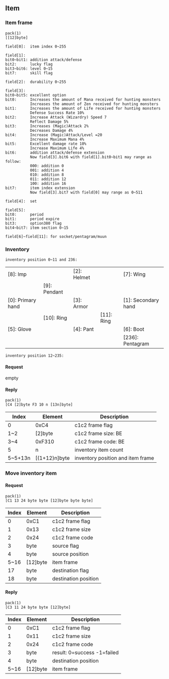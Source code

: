## Item

### Item frame

```
pack(1)
[[12]byte]
```

```
field[0]:  item index 0~255

field[1]:
bit0~bit1: addition attack/defense
bit2:      lucky flag
bit3~bit6: level 0~15
bit7:      skill flag

field[2]:  durability 0~255

field[3]:
bit0~bit5: excellent option
bit0:      Increases the amount of Mana received for hunting monsters
           Increases the amount of Zen received for hunting monsters
bit1:      Increases the amount of Life received for hunting monsters
           Defense Success Rate 10%
bit2:      Increase Attack (Wizardry) Speed 7
           Reflect Damage 5%
bit3:      Increases (Magic)Attack 2%
           Decreases Damage 4%
bit4:      Increase (Magic)Attack/Level =20
           Increase Maximum Mana 4%
bit5:      Excellent damage rate 10%
           Increase Maximum Life 4%
bit6:      addition attack/defense extension
           Now field[3].bit6 with field[1].bit0~bit1 may range as follow:
           000: addition 0
           001: addition 4
           010: addition 8
           011: addition 12
           100: addition 16
bit7:      item index extension
           Now field[3].bit7 with field[0] may range as 0~511

field[4]:  set

field[5]:
bit0:      period
bit1:      period expire
bit3:      option380 flag
bit4~bit7: item section 0~15

field[6]~field[11]: for socket/pentagram/muun
```

### Inventory

```
inventory position 0~11 and 236:
```

|                   |              |             |            |                     |
| ----------------- | ------------ | ----------- | ---------- | ------------------- |
| [8]: Imp          |              | [2]: Helmet |            | [7]: Wing           |
|                   | [9]: Pendant |             |            |                     |
| [0]: Primary hand |              | [3]: Armor  |            | [1]: Secondary hand |
|                   | [10]: Ring   |             | [11]: Ring |                     |
| [5]: Glove        |              | [4]: Pant   |            | [6]: Boot           |
|                   |              |             |            | [236]: Pentagram    |

```
inventory position 12~235:
```

#### Request

empty

#### Reply

```
pack(1)
[C4 [2]byte F3 10 n [13n]byte]
```

| Index   | Element       | Description                       |
| ------- | ------------- | --------------------------------- |
| 0       | 0xC4          | c1c2 frame flag                   |
| 1~2     | [2]byte       | c1c2 frame size: BE               |
| 3~4     | 0xF310        | c1c2 frame code: BE               |
| 5       | n             | inventory item count              |
| 5~5+13n | [(1+12)n]byte | inventory position and item frame |

### Move inventory item

#### Request

```
pack(1)
[C1 13 24 byte byte [12]byte byte byte]
```

| Index | Element  | Description          |
| ----- | -------- | -------------------- |
| 0     | 0xC1     | c1c2 frame flag      |
| 1     | 0x13     | c1c2 frame size      |
| 2     | 0x24     | c1c2 frame code      |
| 3     | byte     | source flag          |
| 4     | byte     | source position      |
| 5~16  | [12]byte | item frame           |
| 17    | byte     | destination flag     |
| 18    | byte     | destination position |

#### Reply

```
pack(1)
[C3 11 24 byte byte [12]byte]
```

| Index | Element  | Description                 |
| ----- | -------- | --------------------------- |
| 0     | 0xC1     | c1c2 frame flag             |
| 1     | 0x11     | c1c2 frame size             |
| 2     | 0x24     | c1c2 frame code             |
| 3     | byte     | result: 0=success -1=failed |
| 4     | byte     | destination position        |
| 5~16  | [12]byte | item frame                  |
